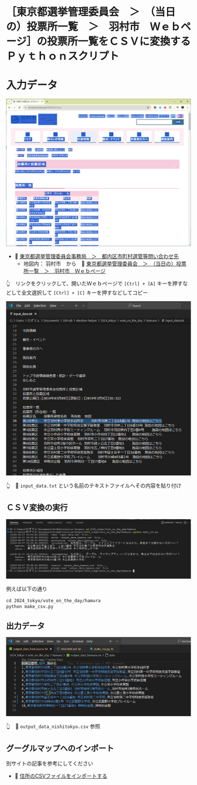 # ［東京都選挙管理委員会　＞　（当日の）投票所一覧　＞　羽村市　Ｗｅｂページ］の投票所一覧をＣＳＶに変換するＰｙｔｈｏｎスクリプト


# 入力データ

![東京都選挙管理委員会　＞　（当日の）投票所一覧　＞　羽村市　Ｗｅｂページ](./res/202406__senkyo__26-2348-vote-on-the-day-hamura-input-web.png)  

* 📖 [東京都選挙管理委員会事務局　＞　都内区市町村選管等問い合わせ先](https://www.senkyo.metro.tokyo.lg.jp/kushichoson-contact/)
  * 地図内： 羽村市　から　📖 [東京都選挙管理委員会　＞　（当日の）投票所一覧　＞　羽村市　Ｗｅｂページ](https://www.city.hamura.tokyo.jp/0000000322.html)  

👆　リンクをクリックして、開いたＷｅｂページで `[Ctrl] + [A]` キーを押すなどして全文選択して `[Ctrl] + [C]` キーを押すなどしてコピー  

![input_data.txt](./res/202406__senkyo__26-2351-vote-on-the-day-hamura-input-text.png)  

👆　📄 `input_data.txt` という名前のテキストファイルへその内容を貼り付け


## ＣＳＶ変換の実行

![ターミナル](./res/202406__senkyo__27-0009-vote-on-the-day-hamura-terminal.png)  

例えば以下の通り  

```shell
cd 2024_tokyo/vote_on_the_day/hamura
python make_csv.py
```


## 出力データ

![output_data_nishitokyo.csv](./res/202406__senkyo__27-0011-vote-on-the-day-hamura-output-text.png)  

👆　📄 `output_data_nishitokyo.csv` 参照


## グーグルマップへのインポート

別サイトの記事を参考にしてください  

* 📖 [住所のCSVファイルをインポートする](https://diamond.jp/articles/-/308329?page=2)  
